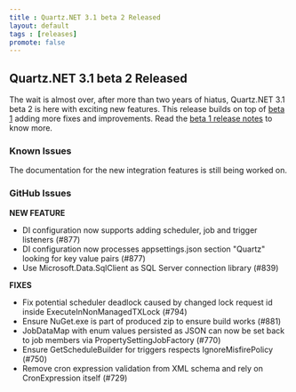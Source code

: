 ```yaml
---
title : Quartz.NET 3.1 beta 2 Released
layout: default
tags : [releases]
promote: false
---
```


## Quartz.NET 3.1 beta 2 Released

The wait is almost over, after more than two years of hiatus, Quartz.NET 3.1 beta 2 is here with exciting new features.
This release builds on top of [beta 1](/2020/07/08/quartznet-3-1-beta-1-released/) adding more fixes and improvements. Read the [beta 1 release notes](/2020/07/08/quartznet-3-1-beta-1-released/) to know more.

### Known Issues

The documentation for the new integration features is still being worked on.

### GitHub Issues

__NEW FEATURE__

* DI configuration now supports adding scheduler, job and trigger listeners (#877)
* DI configuration now processes appsettings.json section "Quartz" looking for key value pairs (#877)
* Use Microsoft.Data.SqlClient as SQL Server connection library (#839)

__FIXES__

* Fix potential scheduler deadlock caused by changed lock request id inside ExecuteInNonManagedTXLock (#794)
* Ensure NuGet.exe is part of produced zip to ensure build works (#881)
* JobDataMap with enum values persisted as JSON can now be set back to job members via PropertySettingJobFactory (#770)
* Ensure GetScheduleBuilder for triggers respects IgnoreMisfirePolicy (#750)  
* Remove cron expression validation from XML schema and rely on CronExpression itself (#729)  

<Download />
